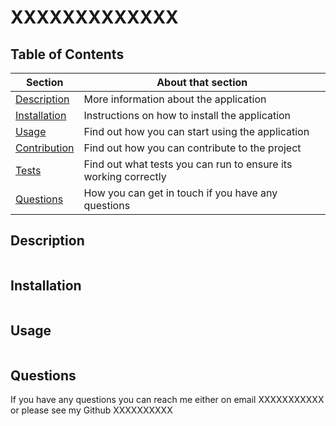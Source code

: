 # XXXXXXXXXXXXX

## Table of Contents

| Section| About that section |
|----------- | ----------- |
|[Description](#description)| More information about the application |
|[Installation](#installation)| Instructions on how to install the application  |
  [Usage](#usage)| Find out how you can start using the application |
  [Contribution](#contribution-guidelines)| Find out how you can contribute to the project |
[Tests](#tests)| Find out what tests you can run to ensure its working correctly |
[Questions](#questions)| How you can get in touch if you have any questions

## Description
``` 

```
## Installation
```

```
## Usage
```

```

## Questions
If you have any questions you can reach me either on email XXXXXXXXXXX or please see my Github XXXXXXXXXX